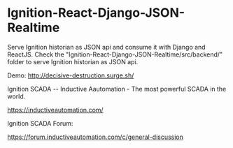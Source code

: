 # Ignition-React-Django-JSON-Realtime
Serve Ignition historian as JSON api and consume it with Django and ReactJS.
Check the "Ignition-React-Django-JSON-Realtime/src/backend/" folder to serve Ignition historian as JSON api.
 
Demo:
http://decisive-destruction.surge.sh/

Ignition SCADA -- Inductive Aautomation - The most powerful SCADA in the world.

https://inductiveautomation.com/

Ignition SCADA Forum:

https://forum.inductiveautomation.com/c/general-discussion





